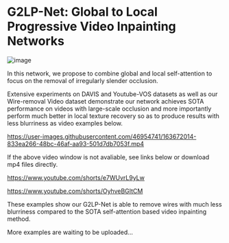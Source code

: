 # G2LP-Net: Global to Local Progressive Video Inpainting Networks


![image](https://user-images.githubusercontent.com/46954741/163672830-52c46f00-5ad9-4a68-a550-c7be124d4830.png)

In this network, we propose to combine global and local self-attention to focus on the removal of irregularly slender occlusion.

Extensive experiments on DAVIS and Youtube-VOS datasets as well as our Wire-removal Video dataset demonstrate our network achieves SOTA performance on videos with large-scale occlusion and more importantly perform much better in local texture recovery so as to produce results with less blurriness as video examples below. 

https://user-images.githubusercontent.com/46954741/163672014-833ea266-48bc-46af-aa93-501d7db7053f.mp4

If the above video window is not avaliable, see links below or download mp4 files directly.

https://www.youtube.com/shorts/e7WUvrL9yLw 

https://www.youtube.com/shorts/OyhveBGItCM

These examples show our G2LP-Net is able to remove wires with much less blurriness compared to the SOTA self-attention based video inpainting method.

More examples are waiting to be uploaded...


